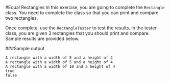 #Equal Rectangles
In this exercise, you are going to complete the `Rectangle` class. You need to complete the class so that you can print and compare two rectangles.

Once complete, use the `RectangleTester` to test the results. In the tester class, you are given 3 rectangles that you should print and compare. Sample results are provided below.

###Sample output
```
A rectangle with a width of 5 and a height of 4
A rectangle with a width of 5 and a height of 4
A rectangle with a width of 10 and a height of 4
true
false
```